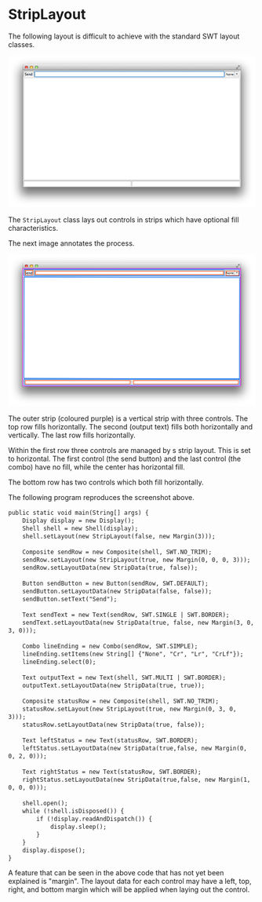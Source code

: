 StripLayout
===========

The following layout is difficult to achieve with the standard SWT layout classes.

![Example Layout](StripLayout1.png)

The `StripLayout` class lays out controls in strips which have optional fill characteristics.

The next image annotates the process.

![Explained Layout](StripLayout2.png)

The outer strip (coloured purple) is a vertical strip with three controls. The
top row fills horizontally. The second (output text) fills both
horizontally and vertically. The last row fills horizontally.

Within the first row three controls are managed by s strip layout. This is set to
horizontal. The first control (the send button) and the last control (the combo)
have no fill, while the center has horizontal fill.

The bottom row has two controls which both fill horizontally.

The following program reproduces the screenshot above.

	public static void main(String[] args) {
		Display display = new Display();
		Shell shell = new Shell(display);
		shell.setLayout(new StripLayout(false, new Margin(3)));
		
		Composite sendRow = new Composite(shell, SWT.NO_TRIM);
		sendRow.setLayout(new StripLayout(true, new Margin(0, 0, 0, 3)));
		sendRow.setLayoutData(new StripData(true, false));
		
		Button sendButton = new Button(sendRow, SWT.DEFAULT);
		sendButton.setLayoutData(new StripData(false, false));
		sendButton.setText("Send");
		
		Text sendText = new Text(sendRow, SWT.SINGLE | SWT.BORDER);
		sendText.setLayoutData(new StripData(true, false, new Margin(3, 0, 3, 0)));
		
		Combo lineEnding = new Combo(sendRow, SWT.SIMPLE);
		lineEnding.setItems(new String[] {"None", "Cr", "Lr", "CrLf"});
		lineEnding.select(0);
		
		Text outputText = new Text(shell, SWT.MULTI | SWT.BORDER);
		outputText.setLayoutData(new StripData(true, true));
		
		Composite statusRow = new Composite(shell, SWT.NO_TRIM);
		statusRow.setLayout(new StripLayout(true, new Margin(0, 3, 0, 3)));
		statusRow.setLayoutData(new StripData(true, false));

		Text leftStatus = new Text(statusRow, SWT.BORDER);
		leftStatus.setLayoutData(new StripData(true,false, new Margin(0, 0, 2, 0)));
		
		Text rightStatus = new Text(statusRow, SWT.BORDER);
		rightStatus.setLayoutData(new StripData(true,false, new Margin(1, 0, 0, 0)));
		
		shell.open();
		while (!shell.isDisposed()) {
			if (!display.readAndDispatch()) {
				display.sleep();
			}
		}
		display.dispose();
	}

A feature that can be seen in the above code that has not yet been explained is "margin".
The layout data for each control may have a left, top, right, and bottom margin which will
be applied when laying out the control.
